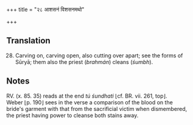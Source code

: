 +++
title = "२८ आशसनं विशसनमथो"

+++
## Translation
28. Carving on, carving open, also cutting over apart; see the forms of  
Sūryā; them also the priest (*brahmán*) cleans (*śumbh*).

## Notes
RV. (x. 85. 35) reads at the end *tú śundhati* ⌊cf. BR. vii. 261, top⌋.  
Weber ⌊p. 190⌋ sees in the verse a comparison of the blood on the  
bride's garment with that from the sacrificial victim when dismembered,  
the priest having power to cleanse both stains away.
